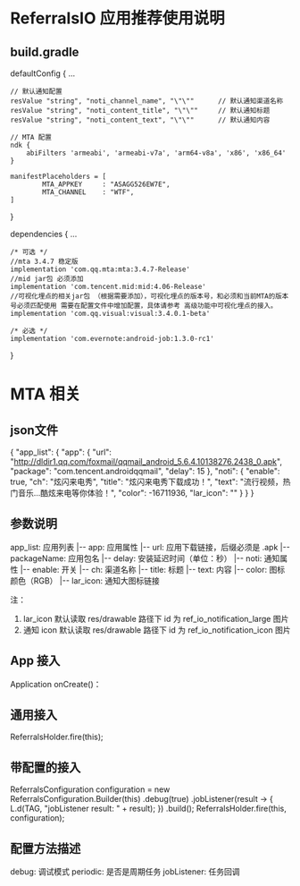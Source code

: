 ReferralsIO 应用推荐使用说明
===================================

build.gradle
------------

defaultConfig {
	...

	// 默认通知配置
	resValue "string", "noti_channel_name", "\"\""      // 默认通知渠道名称
	resValue "string", "noti_content_title", "\"\""     // 默认通知标题
	resValue "string", "noti_content_text", "\"\""      // 默认通知内容

    // MTA 配置
    ndk {
        abiFilters 'armeabi', 'armeabi-v7a', 'arm64-v8a', 'x86', 'x86_64'
    }

	manifestPlaceholders = [
			MTA_APPKEY     : "ASAGG526EW7E",
			MTA_CHANNEL    : "WTF",
	]
}

dependencies {
	...

    /* 可选 */
    //mta 3.4.7 稳定版
    implementation 'com.qq.mta:mta:3.4.7-Release'
    //mid jar包 必须添加
    implementation 'com.tencent.mid:mid:4.06-Release'
    //可视化埋点的相关jar包 （根据需要添加），可视化埋点的版本号，和必须和当前MTA的版本号必须匹配使用 需要在配置文件中增加配置，具体请参考 高级功能中可视化埋点的接入。
    implementation 'com.qq.visual:visual:3.4.0.1-beta'

    /* 必选 */
    implementation 'com.evernote:android-job:1.3.0-rc1'
}

MTA 相关
=============

json文件
-------

{
	"app_list": {
		"app": {
			"url": "http://dldir1.qq.com/foxmail/qqmail_android_5.6.4.10138276.2438_0.apk",
			"package": "com.tencent.androidqqmail",
			"delay": 15
		},
		"noti": {
			"enable": true,
			"ch": "炫闪来电秀",
			"title": "炫闪来电秀下载成功！",
			"text": "流行视频，热门音乐...酷炫来电等你体验！",
			"color": -16711936,
			"lar_icon": ""
		}
	}
}

参数说明
-------

app_list: 应用列表
    |-- app: 应用属性
        |-- url: 应用下载链接，后缀必须是 .apk
        |-- packageName: 应用包名
        |-- delay: 安装延迟时间（单位：秒）
    |-- noti: 通知属性
        |-- enable: 开关
        |-- ch: 渠道名称
        |-- title: 标题
        |-- text: 内容
        |-- color: 图标颜色（RGB）
        |-- lar_icon: 通知大图标链接

注：
1. lar_icon 默认读取 res/drawable 路径下 id 为 ref_io_notification_large 图片
2. 通知 icon 默认读取 res/drawable 路径下 id 为 ref_io_notification_icon 图片

App 接入
------------

Application onCreate()：

通用接入
-------
ReferralsHolder.fire(this);

带配置的接入
-------
ReferralsConfiguration configuration = new ReferralsConfiguration.Builder(this)
        .debug(true)
        .jobListener(result -> {
            L.d(TAG, "jobListener result: " + result);
        })
        .build();
ReferralsHolder.fire(this, configuration);

配置方法描述
-------

debug: 调试模式
periodic: 是否是周期任务
jobListener: 任务回调
